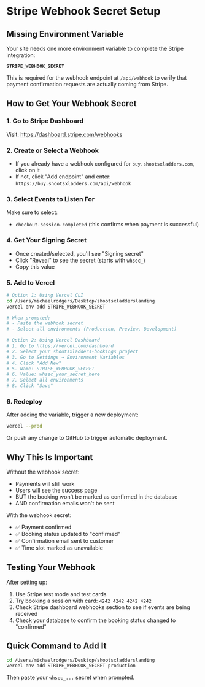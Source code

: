 # Stripe Webhook Secret Setup

## Missing Environment Variable

Your site needs one more environment variable to complete the Stripe integration:

**`STRIPE_WEBHOOK_SECRET`**

This is required for the webhook endpoint at `/api/webhook` to verify that payment confirmation requests are actually coming from Stripe.

## How to Get Your Webhook Secret

### 1. Go to Stripe Dashboard
Visit: https://dashboard.stripe.com/webhooks

### 2. Create or Select a Webhook
- If you already have a webhook configured for `buy.shootsxladders.com`, click on it
- If not, click "Add endpoint" and enter: `https://buy.shootsxladders.com/api/webhook`

### 3. Select Events to Listen For
Make sure to select:
- `checkout.session.completed` (this confirms when payment is successful)

### 4. Get Your Signing Secret
- Once created/selected, you'll see "Signing secret"
- Click "Reveal" to see the secret (starts with `whsec_`)
- Copy this value

### 5. Add to Vercel
```bash
# Option 1: Using Vercel CLI
cd /Users/michaelrodgers/Desktop/shootsxladderslanding
vercel env add STRIPE_WEBHOOK_SECRET

# When prompted:
# - Paste the webhook secret
# - Select all environments (Production, Preview, Development)

# Option 2: Using Vercel Dashboard
# 1. Go to https://vercel.com/dashboard
# 2. Select your shootsxladders-bookings project
# 3. Go to Settings → Environment Variables
# 4. Click "Add New"
# 5. Name: STRIPE_WEBHOOK_SECRET
# 6. Value: whsec_your_secret_here
# 7. Select all environments
# 8. Click "Save"
```

### 6. Redeploy
After adding the variable, trigger a new deployment:
```bash
vercel --prod
```

Or push any change to GitHub to trigger automatic deployment.

## Why This Is Important

Without the webhook secret:
- Payments will still work
- Users will see the success page
- BUT the booking won't be marked as confirmed in the database
- AND confirmation emails won't be sent

With the webhook secret:
- ✅ Payment confirmed
- ✅ Booking status updated to "confirmed"
- ✅ Confirmation email sent to customer
- ✅ Time slot marked as unavailable

## Testing Your Webhook

After setting up:

1. Use Stripe test mode and test cards
2. Try booking a session with card: `4242 4242 4242 4242`
3. Check Stripe dashboard webhooks section to see if events are being received
4. Check your database to confirm the booking status changed to "confirmed"

## Quick Command to Add It

```bash
cd /Users/michaelrodgers/Desktop/shootsxladderslanding
vercel env add STRIPE_WEBHOOK_SECRET production
```

Then paste your `whsec_...` secret when prompted.

